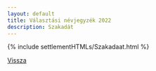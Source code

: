 ```yaml
---
layout: default
title: Választási névjegyzék 2022
description: Szakadát
---
```


{% include settlementHTMLs/Szakadaat.html %}

[Vissza](./)